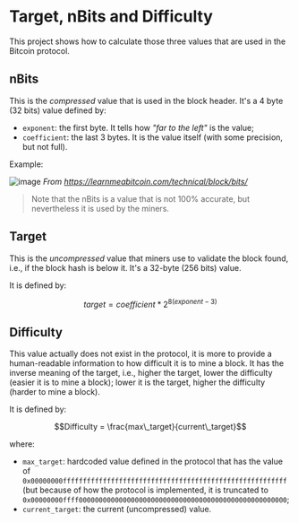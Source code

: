 # Target, nBits and Difficulty

This project shows how to calculate those three values that are used in the Bitcoin protocol.

## nBits

This is the _compressed_ value that is used in the block header. It's a 4 byte (32 bits) value defined by:

- `exponent`: the first byte. It tells how _"far to the left"_ is the value;
- `coefficient`: the last 3 bytes. It is the value itself (with some precision, but not full).

Example:

![image](https://github.com/Guilospanck/btc-target-bits-difficulty/assets/22435398/20f75082-b8e4-4958-98f8-1a911f11e77b)
_From https://learnmeabitcoin.com/technical/block/bits/_


> Note that the nBits is a value that is not 100% accurate, but nevertheless it is used by the miners.

## Target

This is the _uncompressed_ value that miners use to validate the block found, i.e., if the block hash is below it.
It's a 32-byte (256 bits) value.

It is defined by:

$$target = coefficient * 2^{8(exponent-3)}$$


## Difficulty

This value actually does not exist in the protocol, it is more to provide a human-readable information to how difficult it is
to mine a block. It has the inverse meaning of the target, i.e., higher the target, lower the difficulty (easier it is to mine
a block); lower it is the target, higher the difficulty (harder to mine a block).

It is defined by:

$$Difficulty = \frac{max\_target}{current\_target}$$

where:

- `max_target`: hardcoded value defined in the protocol that has the value of `0x00000000ffffffffffffffffffffffffffffffffffffffffffffffffffffffff` (but because of how the protocol is implemented, it is truncated to `0x00000000ffff0000000000000000000000000000000000000000000000000000`;
- `current_target`: the current (uncompressed) value.
